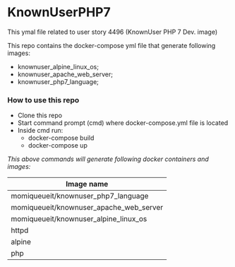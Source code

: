 # KnownUserPHP7
This ymal file related to user story 4496 (KnownUser PHP 7 Dev. image)

This repo contains the docker-compose yml file that generate following images:
- knownuser_alpine_linux_os;
- knownuser_apache_web_server;
- knownuser_php7_language;

### How to use this repo
- Clone this repo 
- Start command prompt (cmd) where docker-compose.yml file is located
- Inside cmd run: 
	- docker-compose build
	- docker-compose up 

*This above commands will generate following docker containers and images:*

| Image name  |
| ------------- |
| momiqueueit/knownuser_php7_language |
| momiqueueit/knownuser_apache_web_server |
| momiqueueit/knownuser_alpine_linux_os |
| httpd |
| alpine |
| php  |
